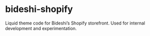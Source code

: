 # bideshi-shopify
Liquid theme code for Bideshi’s Shopify storefront. Used for internal development and experimentation.
